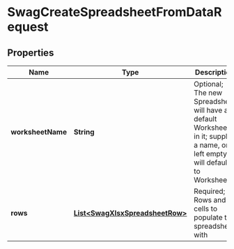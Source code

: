 
# SwagCreateSpreadsheetFromDataRequest

## Properties
Name | Type | Description | Notes
------------ | ------------- | ------------- | -------------
**worksheetName** | **String** | Optional; The new Spreadsheet will have a default Worksheet in it; supply a name, or if left empty, will default to Worksheet1 |  [optional]
**rows** | [**List&lt;SwagXlsxSpreadsheetRow&gt;**](SwagXlsxSpreadsheetRow.md) | Required; Rows and cells to populate the spreadsheet with |  [optional]



